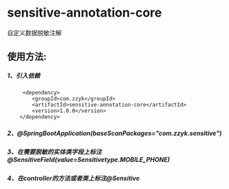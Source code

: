 # sensitive-annotation-core
自定义数据脱敏注解

## 使用方法:
  ##### 1、引入依赖
         <dependency>
            <groupId>com.zzyk</groupId>
            <artifactId>sensitive-annotation-core</artifactId>
            <version>1.0.0</version>
        </dependency>
  ##### 2、@SpringBootApplication(baseScanPackages="com.zzyk.sensitive")
  ##### 3、在需要脱敏的实体类字段上标注@SensitiveField(value=Sensitivetype.MOBILE_PHONE)
  ##### 4、在controller的方法或者类上标注@Sensitive
